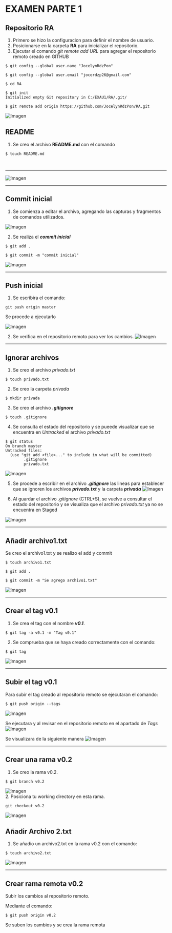 # EXAMEN PARTE 1


##  Repositorio RA
1. Primero se hizo la configuracion para definir el nombre de usuario.
2. Posicionarse en la carpeta **RA** para inicializar el repositorio.
3. Ejecutar el comando *git remote add URL* para agregar el repositorio remoto creado en GITHUB
```
$ git config --global user.name "JocelynRdzPon"

$ git config --global user.email "jocerdzp26@gmail.com"

$ cd RA

$ git init
Initialized empty Git repository in C:/EXAU1/RA/.git/

$ git remote add origin https://github.com/JocelynRdzPon/RA.git
```

![Imagen](./CAPTURAS/C1.png) <br>

## README

1. Se creo el archivo **README.md** con el comando 
```
$ touch README.md
```
<br>

-----------------------
![Imagen](./CAPTURAS/C2.png)



-----------
## Commit inicial

1. Se comienza a editar el archivo, agregando las capturas y fragmentos de comandos utilizados. 

![Imagen](./CAPTURAS/C4.png)<br>

2. Se realiza el ***commit inicial***
```
$ git add .

$ git commit -m "commit inicial"
```
![Imagen](./CAPTURAS/C5.png)<br>

--------------
## Push inicial

1. Se escribira el comando:
```
git push origin master
```
Se procede a ejecutarlo

![Imagen](./CAPTURAS/C6.png)<br>

2. Se verifica en el repositorio remoto para ver los cambios.
![Imagen](./CAPTURAS/C7.png)<br>

-------------------
## Ignorar archivos

1. Se creo el archivo *privado.txt*
```
$ touch privado.txt
```
2. Se creo la carpeta *privada*
```
$ mkdir privada
```
3. Se creo el archivo  ***.gitignore***
```
$ touch .gitignore
```
4. Se consulta el estado del repositorio y se pueede visualizar que se encuentra en *Untracked* el archivo *privado.txt*
```
$ git status
On branch master
Untracked files:
  (use "git add <file>..." to include in what will be committed)
        .gitignore
        privado.txt
```
![Imagen](./CAPTURAS/C8.png)<br>


5. Se procede a escribir en el archivo ***.gitignore*** las lineas para establecer que se ignoren los archivos ***privado.txt*** y la carpeta ***privada***
![Imagen](./CAPTURAS/C9.png)<br>

6. Al guardar el archivo *.gitignore* (CTRL+S), se vuelve a consultar el estado del repositorio y se visualiza que el archivo *privado.txt* ya no se encuentra en Staged

![Imagen](./CAPTURAS/C10.png)<br>

-----------------------
## Añadir archivo1.txt

Se creo el archivo1.txt y se realizo el add y commit
```
$ touch archivo1.txt

$ git add .

$ git commit -m "Se agrego archivo1.txt"
```

![Imagen](./CAPTURAS/C11.png)<br>

------------------
## Crear el tag v0.1 
1. Se crea el tag con el nombre ***v0.1***. 
```
$ git tag -a v0.1 -m "Tag v0.1"
```
2. Se comprueba que se haya creado correctamente con el comando:
```
$ git tag
```
![Imagen](./CAPTURAS/C12.png)<br>

------------------

## Subir el tag v0.1 

Para subir el tag creado al repositorio remoto se ejecutaran el comando:
```
$ git push origin --tags
```
![Imagen](./CAPTURAS/C14.png) <br>

Se ejecutara y al revisar en el repositorio remoto en el apartado de *Tags*
![Imagen](./CAPTURAS/C15.png) <br>

Se visualizara de la siguiente manera
![Imagen](./CAPTURAS/C13.png) <br>

-----------------------
## Crear una rama v0.2 

1. Se creo la rama v0.2. 
```
$ git branch v0.2
```
![Imagen](./CAPTURAS/C16.png) <br>
2. Posiciona tu working directory en esta rama.
```
git checkout v0.2
```
![Imagen](./CAPTURAS/C17.png) <br>

## Añadir Archivo 2.txt

1. Se añadio un archivo2.txt en la rama v0.2 con el comando:
```
$ touch archivo2.txt
```
 
![Imagen](./CAPTURAS/C18.png) <br>

---------------

## Crear rama remota v0.2 

Subir los cambios al repositorio remoto.

Mediante el comando:
```
$ git push origin v0.2
```
Se suben los cambios y se crea la rama remota
